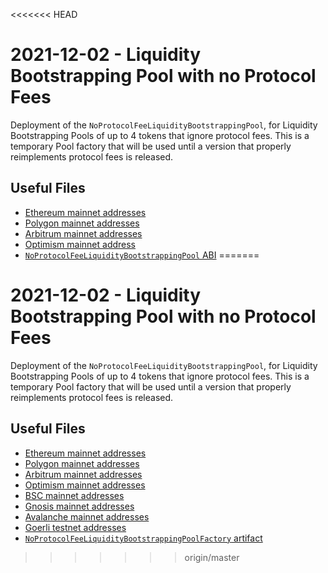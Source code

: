 <<<<<<< HEAD
# 2021-12-02 - Liquidity Bootstrapping Pool with no Protocol Fees

Deployment of the `NoProtocolFeeLiquidityBootstrappingPool`, for Liquidity Bootstrapping Pools of up to 4 tokens that ignore protocol fees. This is a temporary Pool factory that will be used until a version that properly reimplements protocol fees is released.

## Useful Files

- [Ethereum mainnet addresses](./output/mainnet.json)
- [Polygon mainnet addresses](./output/polygon.json)
- [Arbitrum mainnet addresses](./output/arbitrum.json)
- [Optimism mainnet address](./output/optimism.json)
- [`NoProtocolFeeLiquidityBootstrappingPool` ABI](./abi/NoProtocolFeeLiquidityBootstrappingPool.json)
=======
# 2021-12-02 - Liquidity Bootstrapping Pool with no Protocol Fees

Deployment of the `NoProtocolFeeLiquidityBootstrappingPool`, for Liquidity Bootstrapping Pools of up to 4 tokens that ignore protocol fees. This is a temporary Pool factory that will be used until a version that properly reimplements protocol fees is released.

## Useful Files

- [Ethereum mainnet addresses](./output/mainnet.json)
- [Polygon mainnet addresses](./output/polygon.json)
- [Arbitrum mainnet addresses](./output/arbitrum.json)
- [Optimism mainnet addresses](./output/optimism.json)
- [BSC mainnet addresses](./output/bsc.json)
- [Gnosis mainnet addresses](./output/gnosis.json)
- [Avalanche mainnet addresses](./output/avalanche.json)
- [Goerli testnet addresses](./output/goerli.json)
- [`NoProtocolFeeLiquidityBootstrappingPoolFactory` artifact](./artifact/NoProtocolFeeLiquidityBootstrappingPoolFactory.json)
>>>>>>> origin/master
